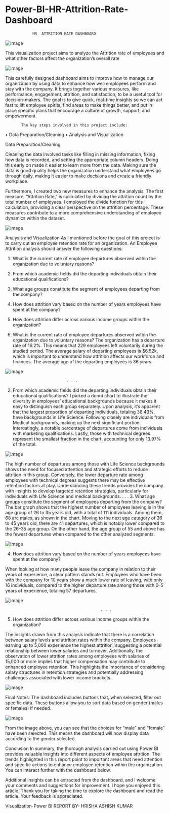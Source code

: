 # Power-BI-HR-Attrition-Rate-Dashboard  
                HR  ATTRITION RATE DASHBOARD 



![image](https://github.com/Hrisha18/Power-BI-HR-Attrition-Rate-Dashboard/assets/171027596/db05c1c0-b429-46dc-9263-0f6d1cc58f61)




This visualization project aims to analyze the Attrition rate of employees and what     other factors affect the organization’s overall rate



![image](https://github.com/Hrisha18/Power-BI-HR-Attrition-Rate-Dashboard/assets/171027596/8647bbd3-c3f2-4f6a-91bc-03753201fcf4)






This carefully designed dashboard aims to improve how to manage our organization by using data to enhance how well employees perform and stay with the company. It brings together various measures, like performance, engagement, attrition, and satisfaction, to be a useful tool for decision-makers. The goal is to give quick, real-time insights so we can act fast to lift employee spirits, find areas to make things better, and put in place specific plans that encourage a culture of growth, support, and empowerment.
           
           The key steps involved in this project include:
•	Data Preparation/Cleaning
•	Analysis and Visualization




Data Preparation/Cleaning

Cleaning the data involved tasks like filling in missing information, fixing how data is recorded, and setting the appropriate column headers. Doing this early on made it easier to learn more from the data. Making sure the data is good quality helps the organization understand what employees go through daily, making it easier to make decisions and create a friendly workplace. 

Furthermore, I created two new measures to enhance the analysis. The first               measure, “Attrition Rate,” is calculated by dividing the attrition count by the total number of employees. I employed the divide function for this calculation, providing a clear perspective on the attrition percentage. These measures contribute to a more comprehensive understanding of employee dynamics within the dataset.









![image](https://github.com/Hrisha18/Power-BI-HR-Attrition-Rate-Dashboard/assets/171027596/f650b77b-6df6-46f1-af29-f41d86fbb4e6)







	
Analysis and Visualization
As I mentioned before the goal of this project is to carry out an employee retention rate for an organization. An Employee Attrition analysis should answer the following questions:
1.	What is the current rate of employee departures observed within the organization due to voluntary reasons?
2.	From which academic fields did the departing individuals obtain their educational qualifications?
3.	What age groups constitute the segment of employees departing from the company?
4.	How does attrition vary based on the number of years employees have spent at the company?
5.	How does attrition differ across various income groups within the organization?
   



1.	What is the current rate of employee departures observed within the organization due to voluntary reasons?
The organization has a departure rate of 16.2%. This means that 229 employees left voluntarily during the studied period. The average salary of departing employees is $6.52k, which is important to understand how attrition affects our workforce and finances. The average age of the departing employees is 36 years.

![image](https://github.com/Hrisha18/Power-BI-HR-Attrition-Rate-Dashboard/assets/171027596/97025100-8b62-4b9f-b69f-56aaeefba480)


                               . . .
2.	From which academic fields did the departing individuals obtain their educational qualifications?
I picked a donut chart to illustrate the diversity in employees’ educational backgrounds because it makes it easy to distinguish each group separately. Upon analysis, it’s apparent that the largest proportion of departing individuals, totaling 38.43%, have backgrounds in Life Science. Following closely are individuals from Medical backgrounds, making up the next significant portion. Interestingly, a notable percentage of departures come from individuals with marketing qualifications. Lastly, those with technical degrees represent the smallest fraction in the chart, accounting for only 13.97% of the total. 


![image](https://github.com/Hrisha18/Power-BI-HR-Attrition-Rate-Dashboard/assets/171027596/96410d7b-38fb-493c-b35f-55fb04b8a13a)




The high number of departures among those with Life Science backgrounds shows the need for focused attention and strategic efforts to reduce attrition in this group. Conversely, the lower departure rate among employees with technical degrees suggests there may be effective retention factors at play. Understanding these trends provides the company with insights to develop targeted retention strategies, particularly for individuals with Life Science and medical backgrounds.
                                            . . .
3. What age groups constitute the segment of employees departing from the company?
The bar graph shows that the highest number of employees leaving is in the age group of 26 to 35 years old, with a total of 111 individuals. Among them, 68 are males, as shown in the chart. Moving to the next age category of 36 to 45 years old, there are 41 departures, which is notably lower compared to the 26–35 age group. On the other hand, the age group of 55 and above has the fewest departures when compared to the other analyzed segments.

![image](https://github.com/Hrisha18/Power-BI-HR-Attrition-Rate-Dashboard/assets/171027596/e9361ea2-c62d-492d-9a15-da6e9830cd87)




 4. How does attrition vary based on the number of years employees have spent at the company?

When looking at how many people leave the company in relation to their years of experience, a clear pattern stands out. Employees who have been with the company for 10 years show a much lower rate of leaving, with only 16 individuals, compared to the higher departure rate among those with 0–5 years of experience, totaling 57 departures.




![image](https://github.com/Hrisha18/Power-BI-HR-Attrition-Rate-Dashboard/assets/171027596/dd3c254a-cc9f-41c0-9c77-37b9d9ec47ed)




	                                          . . .
5. How does attrition differ across various income groups within the organization?

The insights drawn from this analysis indicate that there is a correlation between salary levels and attrition rates within the company. Employees earning up to 5,000 experience the highest attrition, suggesting a potential relationship between lower salaries and turnover. Additionally, the observation of lower attrition rates among employees with salaries of 15,000 or more implies that higher compensation may contribute to enhanced employee retention. This highlights the importance of considering salary structures in retention strategies and potentially addressing challenges associated with lower income brackets.


![image](https://github.com/Hrisha18/Power-BI-HR-Attrition-Rate-Dashboard/assets/171027596/2f2881ef-0dce-4f3c-af8b-e431a5e039db)





Final Notes:
The dashboard includes buttons that, when selected, filter out specific data. These buttons allow you to sort data based on gender (males or females) if needed.


![image](https://github.com/Hrisha18/Power-BI-HR-Attrition-Rate-Dashboard/assets/171027596/8ed84fd6-79ac-4e46-9ebe-7341282e91a2)

From the image above, you can see that the choices for “male” and “female” have been selected. This means the dashboard will now display data according to the gender selected.

Conclusion
In summary, the thorough analysis carried out using Power BI provides valuable insights into different aspects of employee attrition. The trends highlighted in this report point to important areas that need attention and specific actions to enhance employee retention within the organization.
You can interact further with the dashboard below.


Additional insights can be extracted from the dashboard, and I welcome your comments and suggestions for improvement. I hope you enjoyed this article. Thank you for taking the time to explore the dashboard and read the article. Your feedback is appreciated. 

Visualization-Power BI
REPORT BY-
HRISHA ASHISH KUMAR
